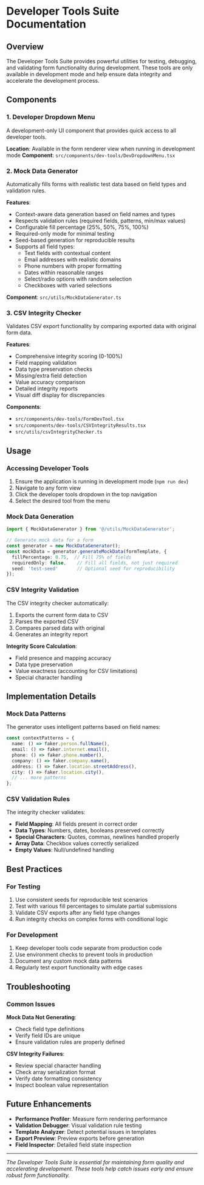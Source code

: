 # Developer Tools Suite Documentation

## Overview

The Developer Tools Suite provides powerful utilities for testing, debugging, and validating form functionality during development. These tools are only available in development mode and help ensure data integrity and accelerate the development process.

## Components

### 1. Developer Dropdown Menu

A development-only UI component that provides quick access to all developer tools.

**Location**: Available in the form renderer view when running in development mode
**Component**: `src/components/dev-tools/DevDropdownMenu.tsx`

### 2. Mock Data Generator

Automatically fills forms with realistic test data based on field types and validation rules.

**Features**:
- Context-aware data generation based on field names and types
- Respects validation rules (required fields, patterns, min/max values)
- Configurable fill percentage (25%, 50%, 75%, 100%)
- Required-only mode for minimal testing
- Seed-based generation for reproducible results
- Supports all field types:
  - Text fields with contextual content
  - Email addresses with realistic domains
  - Phone numbers with proper formatting
  - Dates within reasonable ranges
  - Select/radio options with random selection
  - Checkboxes with varied selections

**Component**: `src/utils/MockDataGenerator.ts`

### 3. CSV Integrity Checker

Validates CSV export functionality by comparing exported data with original form data.

**Features**:
- Comprehensive integrity scoring (0-100%)
- Field mapping validation
- Data type preservation checks
- Missing/extra field detection
- Value accuracy comparison
- Detailed integrity reports
- Visual diff display for discrepancies

**Components**:
- `src/components/dev-tools/FormDevTool.tsx`
- `src/components/dev-tools/CSVIntegrityResults.tsx`
- `src/utils/csvIntegrityChecker.ts`

## Usage

### Accessing Developer Tools

1. Ensure the application is running in development mode (`npm run dev`)
2. Navigate to any form view
3. Click the developer tools dropdown in the top navigation
4. Select the desired tool from the menu

### Mock Data Generation

```typescript
import { MockDataGenerator } from '@/utils/MockDataGenerator';

// Generate mock data for a form
const generator = new MockDataGenerator();
const mockData = generator.generateMockData(formTemplate, {
  fillPercentage: 0.75,  // Fill 75% of fields
  requiredOnly: false,    // Fill all fields, not just required
  seed: 'test-seed'       // Optional seed for reproducibility
});
```

### CSV Integrity Validation

The CSV integrity checker automatically:
1. Exports the current form data to CSV
2. Parses the exported CSV
3. Compares parsed data with original
4. Generates an integrity report

**Integrity Score Calculation**:
- Field presence and mapping accuracy
- Data type preservation
- Value exactness (accounting for CSV limitations)
- Special character handling

## Implementation Details

### Mock Data Patterns

The generator uses intelligent patterns based on field names:

```typescript
const contextPatterns = {
  name: () => faker.person.fullName(),
  email: () => faker.internet.email(),
  phone: () => faker.phone.number(),
  company: () => faker.company.name(),
  address: () => faker.location.streetAddress(),
  city: () => faker.location.city(),
  // ... more patterns
};
```

### CSV Validation Rules

The integrity checker validates:
- **Field Mapping**: All fields present in correct order
- **Data Types**: Numbers, dates, booleans preserved correctly
- **Special Characters**: Quotes, commas, newlines handled properly
- **Array Data**: Checkbox values correctly serialized
- **Empty Values**: Null/undefined handling

## Best Practices

### For Testing
1. Use consistent seeds for reproducible test scenarios
2. Test with various fill percentages to simulate partial submissions
3. Validate CSV exports after any field type changes
4. Run integrity checks on complex forms with conditional logic

### For Development
1. Keep developer tools code separate from production code
2. Use environment checks to prevent tools in production
3. Document any custom mock data patterns
4. Regularly test export functionality with edge cases

## Troubleshooting

### Common Issues

**Mock Data Not Generating**:
- Check field type definitions
- Verify field IDs are unique
- Ensure validation rules are properly defined

**CSV Integrity Failures**:
- Review special character handling
- Check array serialization format
- Verify date formatting consistency
- Inspect boolean value representation

## Future Enhancements

- **Performance Profiler**: Measure form rendering performance
- **Validation Debugger**: Visual validation rule testing
- **Template Analyzer**: Detect potential issues in templates
- **Export Preview**: Preview exports before generation
- **Field Inspector**: Detailed field state inspection

---

*The Developer Tools Suite is essential for maintaining form quality and accelerating development. These tools help catch issues early and ensure robust form functionality.*
